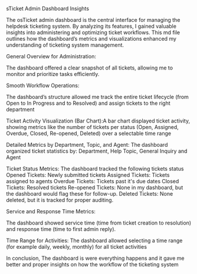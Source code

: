 sTicket Admin Dashboard Insights

The osTicket admin dashboard is the central interface for managing the helpdesk ticketing system. By analyzing its features, I gained valuable insights into administering and optimizing ticket workflows. This md file outlines how the dashboard’s metrics and visualizations enhanced my understanding of ticketing system management.

General Overview for Administration:

The dashboard offered a clear snapshot of all tickets, allowing me to monitor and prioritize tasks efficiently. 

Smooth Workflow Operations:

The dashboard’s structure allowed me track the entire ticket lifecycle (from Open to In Progress and to Resolved) and assign tickets to the right department

Ticket Activity Visualization (Bar Chart):A bar chart displayed ticket activity, showing metrics like the number of tickets per status (Open, Assigned, Overdue, Closed, Re-opened, Deleted) over a selectable time range 

Detailed Metrics by Department, Topic, and Agent:
The dashboard organized ticket statistics by: Department, Help Topic, General Inquiry and Agent

Ticket Status Metrics:
The dashboard tracked the following tickets status
Opened Tickets: Newly submitted tickets 
Assigned Tickets: Tickets assigned to agents 
Overdue Tickets: Tickets past it's due dates 
Closed Tickets: Resolved tickets 
Re-opened Tickets: None in my dashboard, but the dashboard would flag these for follow-up.
Deleted Tickets: None deleted, but it is tracked for proper auditing.


Service and Response Time Metrics:

The dashboard showed service time (time from ticket creation to resolution) and response time (time to first admin reply).


Time Range for Activities:
The dashboard allowed selecting a time range (for example daily, weekly, monthly) for all ticket activities

In conclusion, The dashboard is were everything happens and it gave me better and proper insights on how the workflow of the ticketing system
